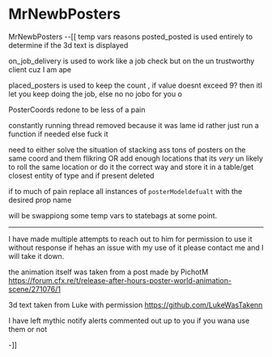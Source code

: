 # MrNewbPosters
MrNewbPosters
--[[
temp vars reasons
posted_posted is used entirely to determine if the 3d text is displayed

on_job_delivery is used to work like a job check but on the un trustworthy client cuz I am ape

placed_posters is used to keep the count , if value doesnt exceed 9? then itl let you keep doing the job, else no no jobo for you o

PosterCoords redone to be less of a pain

constantly running thread removed because it was lame id rather just run a function if needed else fuck it

need to either solve the situation of stacking ass tons of posters on the same coord and them flikring OR add enough locations that its *very* un likely to roll the same location or do it the correct way and store it in a table/get closest entity of type and if present deleted

if to much of pain replace all instances of ```posterModeldefualt``` with the desired prop name 

will be swappiong some temp vars to statebags at some point.


***** 
I have made multiple attempts to reach out to him for permission to use it without response if hehas an issue with my use of it please contact me and I will take it down.

the animation itself was taken from a post made by PichotM https://forum.cfx.re/t/release-after-hours-poster-world-animation-scene/271076/1

3d text taken from Luke with permission https://github.com/LukeWasTakenn

I have left mythic notify alerts commented out up to you if you wana use them or not

-]]

